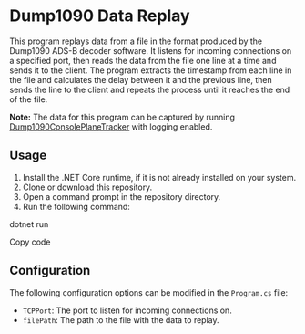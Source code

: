 # Dump1090 Data Replay

This program replays data from a file in the format produced by the Dump1090 ADS-B decoder software. It listens for incoming connections on a specified port, then reads the data from the file one line at a time and sends it to the client. The program extracts the timestamp from each line in the file and calculates the delay between it and the previous line, then sends the line to the client and repeats the process until it reaches the end of the file.

**Note:** The data for this program can be captured by running [Dump1090ConsolePlaneTracker](https://github.com/PaulAnderson/Dump1090ConsolePlaneTracker) with logging enabled.

## Usage

1. Install the .NET Core runtime, if it is not already installed on your system.
2. Clone or download this repository.
3. Open a command prompt in the repository directory.
4. Run the following command:

dotnet run

Copy code

## Configuration

The following configuration options can be modified in the `Program.cs` file:

- `TCPPort`: The port to listen for incoming connections on.
- `filePath`: The path to the file with the data to replay.